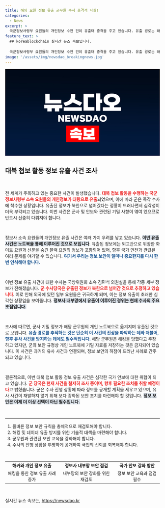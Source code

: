 ```yaml
---
title: 해외 요원 정보 유출 군무원 수사 충격적 사실!
categories:
  - News
excerpt: >
  국군정보사령부 요원들의 개인정보 수천 건이 유출돼 충격을 주고 있습니다. 유출 경로는 해킹으로 의심되며, 정보가 북한으로 넘어갔을 가능성도 제기되어 군의 긴급 수사가 시작됐습니다.
feature_text: >
  ## koreablockchain 실시간 뉴스 속보입니다.

  국군정보사령부 요원들의 개인정보 수천 건이 유출돼 충격을 주고 있습니다. 유출 경로는 해킹으로 의심되며, 정보가 북한으로 넘어갔을 가능성도 제기되어 군의 긴급 수사가 시작됐습니다.
image: '/assets/img/newsdao_breakingnews.jpg'
---
```


<p><img src="/assets/img/newsdao_breakingnews.jpg" alt="koreablockchain 속보" /></p>

<h2 data-ke-size="size26">대북 첩보 활동 정보 유출 사건 조사</h2>

<p data-ke-size="size16">&nbsp;</p>

<p>전 세계가 주목하고 있는 중요한 사건이 발생했습니다. <b><span style="color: #ee2323;">대북 첩보 활동을 수행하는 국군 정보사령부 소속 요원들의 개인정보가 대량으로 유출</span></b>되었으며, 이에 따라 군은 즉각 수사에 착수한 상황입니다. 유출된 정보가 북한으로 넘어갔다는 정황이 드러나면서 심각성이 더욱 부각되고 있습니다. 이번 사건은 군사 및 안보와 관련된 기밀 사항이 엮여 있으므로 반드시 신중히 다뤄져야 합니다.</p>

<p data-ke-size="size16">&nbsp;</p>

<p>정보사 소속 요원들의 개인정보 유출 사건은 여러 가지 우려를 낳고 있습니다. <b><span style="background-color: #21538527;">이번 유출 사건은 노트북을 통해 이루어진 것으로 보입니다</span></b>. 유출된 정보에는 외교관으로 위장한 화이트 요원과 신분을 숨긴 블랙 요원의 정보가 포함되어 있어, 향후 국가 안전과 관련된 여러 문제를 야기할 수 있습니다. <b><span style="color: #1a5490;">여기서 우리는 정보 보안이 얼마나 중요한지를 다시 한번 인식해야 합니다.</span></b></p>

<p data-ke-size="size16">&nbsp;</p>

<p>이번 정보 유출 사건에 대한 수사는 국방위원회 소속 김민석 의원실을 통해 각종 세부 정보가 전해졌습니다. <b><span style="color: #ee2323;">군 수사당국은 유출된 정보가 북한으로 넘어간 것으로 추정하고 있습니다</span></b>. 이로 인해 외국에 있던 일부 요원들은 귀국하게 되며, 이는 정보 유출이 초래한 심각한 상황임을 보여줍니다. <b><span style="background-color: #21538527;">정보사 내부망에서 유출이 이루어진 경위는 현재 수사의 주요 초점입니다.</span></b></p>

<p data-ke-size="size16">&nbsp;</p>

<p>조사에 따르면, 군사 기밀 정보가 해당 군무원의 개인 노트북으로 옮겨지며 유출된 것으로 보입니다. <b><span style="color: #1a5490;">유출 경로를 추적하는 것은 단순히 이 사건의 진상을 파악하는 데와 더불어, 향후 유사 사건을 방지하는 데에도 필수적입니다.</span></b> 해당 군무원은 해킹을 당했다고 주장하고 있지만, 군의 보안 규정상 개인 노트북에 기밀 자료를 저장하는 것은 금지되어 있습니다. 이 사건은 과거의 유사 사건과 연결되며, 정보 보안의 허점이 드러난 사례로 간주되고 있습니다.</p>

<p data-ke-size="size16">&nbsp;</p>

<p>결론적으로, 이번 대북 첩보 활동 정보 유출 사건은 심각한 국가 안보에 대한 위협이 되고 있습니다. <b><span style="color: #ee2323;">군 당국은 현재 사건을 철저히 조사 중이며, 향후 필요한 조치를 취할 예정이다</span></b>고 밝혔습니다. 군은 수사 진행 상황에 따라 정보를 공개할 계획을 세우고 있으며, 유사 사건이 재발하지 않기 위해 보다 강화된 보안 조치를 마련해야 할 것입니다. <b><span style="background-color: #21538527;">정보 보안은 이제 더 이상 선택이 아닌 필수입니다.</span></b></p>

<p data-ke-size="size16">&nbsp;</p>

<hr>

<ol>
<li>올바른 정보 보안 규칙을 총체적으로 재검토해야 합니다.</li>
<li>해킹 및 데이터 유출 방지를 위한 기술적 대책을 마련해야 합니다.</li>
<li>군무원과 관련된 보안 교육을 강화해야 합니다.</li>
<li>수사의 진행 상황을 투명하게 공개하여 국민의 신뢰를 회복해야 합니다.</li>
</ol>

<p data-ke-size="size16">&nbsp;</p>

<table style="width: 100%;">
<tr>
<td style="text-align: center; height: 17px;"><b>해커와 개인 정보 유출</b></td>
<td style="text-align: center; height: 17px;"><b>정보사 내부망 보안 점검</b></td>
<td style="text-align: center; height: 17px;"><b>국가 안보 강화 방안</b></td>
</tr>
<tr>
<td style="text-align: center; height: 17px;">해킹을 통한 정보 유출 사례 증가</td>
<td style="text-align: center; height: 17px;">내부망의 보안 강화를 위한 재검토</td>
<td style="text-align: center; height: 17px;">정보 보안 교육과 점검 필수</td>
</tr>
</table>

<p data-ke-size="size16">&nbsp;</p>
실시간 뉴스 속보는, <a href="https://newsdao.kr" rel="dofollow">https://newsdao.kr</a>


